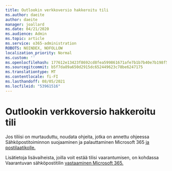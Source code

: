```yaml
---
title: Outlookin verkkoversio hakkeroitu tili
ms.author: daeite
author: daeite
manager: joallard
ms.date: 04/21/2020
ms.audience: Admin
ms.topic: article
ms.service: o365-administration
ROBOTS: NOINDEX, NOFOLLOW
localization_priority: Normal
ms.custom: ''
ms.openlocfilehash: 177612e13423f8692cd8fea599861671afe7b1b7b40e7b198f5bef536d51c75c
ms.sourcegitcommit: b5f7da89a650d2915dc652449623c78be6247175
ms.translationtype: MT
ms.contentlocale: fi-FI
ms.lasthandoff: 08/05/2021
ms.locfileid: "53961516"
---
```

# <a name="outlook-on-the-web-account-hacked"></a>Outlookin verkkoversio hakkeroitu tili

Jos tiliisi on murtauduttu, noudata ohjeita, jotka on annettu ohjeessa Sähköpostitoiminnon suojaaminen ja palauttaminen Microsoft 365 [ja postilaatikolle.](https://docs.microsoft.com/microsoft-365/security/office-365-security/responding-to-a-compromised-email-account)

Lisätietoja lisävaiheista, joilla voit estää tilisi vaarantumisen, on kohdassa Vaarantuvan sähköpostitilin [vastaaminen Microsoft 365.](https://docs.microsoft.com/microsoft-365/security/office-365-security/responding-to-a-compromised-email-account)